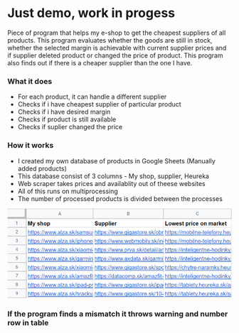 # Just demo, work in progess 

Piece of program that helps my e-shop to get the cheapest suppliers of all products. This program evaluates whether the goods are still in stock, whether the selected margin is achievable with current supplier prices and if supplier deleted product or changed the price of product. This program also finds out if there is a cheaper supplier than the one I have.

### What it does
- For each product, it can handle a different supplier
- Checks if i have cheapest supplier of particular product
- Checks if i have desired margin
- Checks if product is still available
- Checks if suplier changed the price
### How it works

- I created my own database of products in Google Sheets (Manually added products)
- This database consist of 3 columns - My shop, supplier, Heureka
- Web scraper takes prices and availablity out of theese websites
- All of this runs on multiprocessing
- The number of processed products is divided between the processes

![Table](https://github.com/Samuel-Bachorik/eshop_suppliers_prices_comparator/blob/main/table.jpg)
### If the program finds a mismatch it throws warning and number row in table
